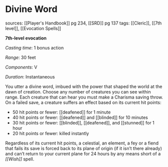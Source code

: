 # Divine Word
sources: [[Player's Handbook]] pg 234, [[SRD]] pg 137
tags: [[Cleric]], [[7th level]], [[Evocation Spells]]

**7th-level evocation**

*Casting time*: 1 bonus action

*Range*: 30 feet

*Components*: V

*Duration*: Instantaneous

You utter a divine word, imbued with the power that shaped the world at the dawn of creation. Choose any number of creatures you can see within range. Each creature that can hear you must make a Charisma saving throw. On a failed save, a creature suffers an effect based on its current hit points:

* 50 hit points or fewer: [[deafened]] for 1 minute
* 40 hit points or fewer: [[deafened]] and [[blinded]] for 10 minutes
* 30 hit points or fewer: [[blinded]], [[deafened]], and [[stunned]] for 1 hour
* 20 hit points or fewer: killed instantly

Regardless of its current hit points, a celestial, an element, a fey or a fiend that fails its save is forced back to its plane of origin (if it isn’t there already) and can’t return to your current plane for 24 hours by any means short of a *[[Wish]]* spell.
